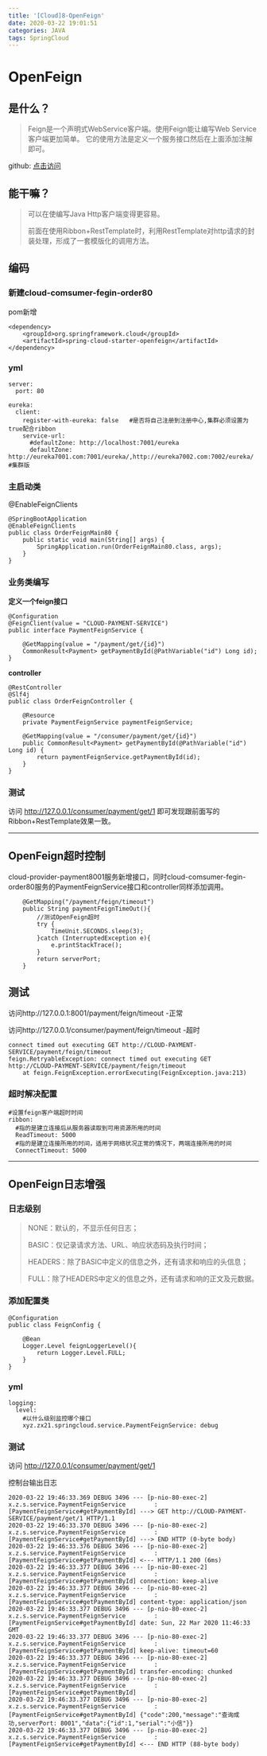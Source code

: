 ```yaml
---
title: '[Cloud]8-OpenFeign'
date: 2020-03-22 19:01:51
categories: JAVA
tags: SpringCloud
---
```


# OpenFeign
## 是什么？
>Feign是一个声明式WebService客户端。使用Feign能让编写Web Service客户端更加简单。
它的使用方法是定义一个服务接口然后在上面添加注解即可。

github: [点击访问](https://github.com/spring-cloud/spring-cloud-openfeign)

## 能干嘛？
>可以在使编写Java Http客户端变得更容易。
>
>前面在使用Ribbon+RestTemplate时，利用RestTemplate对http请求的封装处理，形成了一套模版化的调用方法。


## 编码
### 新建cloud-comsumer-fegin-order80
pom新增
```
<dependency>
    <groupId>org.springframework.cloud</groupId>
    <artifactId>spring-cloud-starter-openfeign</artifactId>
</dependency>
```
### yml
```
server:
  port: 80

eureka:
  client:
    register-with-eureka: false   #是否将自己注册到注册中心,集群必须设置为true配合ribbon
    service-url:
      #defaultZone: http://localhost:7001/eureka
      defaultZone: http://eureka7001.com:7001/eureka/,http://eureka7002.com:7002/eureka/  #集群版
```

### 主启动类
@EnableFeignClients
```
@SpringBootApplication
@EnableFeignClients
public class OrderFeignMain80 {
    public static void main(String[] args) {
        SpringApplication.run(OrderFeignMain80.class, args);
    }
}
```

### 业务类编写
**定义一个feign接口**
```
@Configuration
@FeignClient(value = "CLOUD-PAYMENT-SERVICE")
public interface PaymentFeignService {

    @GetMapping(value = "/payment/get/{id}")
    CommonResult<Payment> getPaymentById(@PathVariable("id") Long id);
}
```
**controller**
```
@RestController
@Slf4j
public class OrderFeignController {

    @Resource
    private PaymentFeignService paymentFeignService;

    @GetMapping(value = "/consumer/payment/get/{id}")
    public CommonResult<Payment> getPaymentById(@PathVariable("id") Long id) {
        return paymentFeignService.getPaymentById(id);
    }
}
```

### 测试
访问 http://127.0.0.1/consumer/payment/get/1 即可发现跟前面写的Ribbon+RestTemplate效果一致。

---
## OpenFeign超时控制
cloud-provider-payment8001服务新增接口，同时cloud-comsumer-fegin-order80服务的PaymentFeignService接口和controller同样添加调用。
```
    @GetMapping("/payment/feign/timeout")
    public String paymentFeignTimeOut(){
        //测试OpenFeign超时
        try {
            TimeUnit.SECONDS.sleep(3);
        }catch (InterruptedException e){
            e.printStackTrace();
        }
        return serverPort;
    }
```
 ## 测试
访问http://127.0.0.1:8001/payment/feign/timeout -正常

访问http://127.0.0.1/consumer/payment/feign/timeout -超时
```
connect timed out executing GET http://CLOUD-PAYMENT-SERVICE/payment/feign/timeout
feign.RetryableException: connect timed out executing GET http://CLOUD-PAYMENT-SERVICE/payment/feign/timeout
	at feign.FeignException.errorExecuting(FeignException.java:213)
```

### 超时解决配置
```
#设置feign客户端超时时间
ribbon:
  #指的是建立连接后从服务器读取到可用资源所用的时间
  ReadTimeout: 5000
  #指的是建立连接所用的时间，适用于网络状况正常的情况下，两端连接所用的时间
  ConnectTimeout: 5000
```
---
## OpenFeign日志增强
### 日志级别
>NONE：默认的，不显示任何日志；
>
>BASIC：仅记录请求方法、URL、响应状态码及执行时间；
>
>HEADERS：除了BASIC中定义的信息之外，还有请求和响应的头信息；
>
>FULL：除了HEADERS中定义的信息之外，还有请求和响的正文及元数据。

### 添加配置类
```
@Configuration
public class FeignConfig {

    @Bean
    Logger.Level feignLoggerLevel(){
        return Logger.Level.FULL;
    }
}
```

### yml
```
logging:
  level:
    #以什么级别监控哪个接口
    xyz.zx21.springcloud.service.PaymentFeignService: debug
```

### 测试
访问 http://127.0.0.1/consumer/payment/get/1

控制台输出日志
```
2020-03-22 19:46:33.369 DEBUG 3496 --- [p-nio-80-exec-2] x.z.s.service.PaymentFeignService        : [PaymentFeignService#getPaymentById] ---> GET http://CLOUD-PAYMENT-SERVICE/payment/get/1 HTTP/1.1
2020-03-22 19:46:33.370 DEBUG 3496 --- [p-nio-80-exec-2] x.z.s.service.PaymentFeignService        : [PaymentFeignService#getPaymentById] ---> END HTTP (0-byte body)
2020-03-22 19:46:33.376 DEBUG 3496 --- [p-nio-80-exec-2] x.z.s.service.PaymentFeignService        : [PaymentFeignService#getPaymentById] <--- HTTP/1.1 200 (6ms)
2020-03-22 19:46:33.377 DEBUG 3496 --- [p-nio-80-exec-2] x.z.s.service.PaymentFeignService        : [PaymentFeignService#getPaymentById] connection: keep-alive
2020-03-22 19:46:33.377 DEBUG 3496 --- [p-nio-80-exec-2] x.z.s.service.PaymentFeignService        : [PaymentFeignService#getPaymentById] content-type: application/json
2020-03-22 19:46:33.377 DEBUG 3496 --- [p-nio-80-exec-2] x.z.s.service.PaymentFeignService        : [PaymentFeignService#getPaymentById] date: Sun, 22 Mar 2020 11:46:33 GMT
2020-03-22 19:46:33.377 DEBUG 3496 --- [p-nio-80-exec-2] x.z.s.service.PaymentFeignService        : [PaymentFeignService#getPaymentById] keep-alive: timeout=60
2020-03-22 19:46:33.377 DEBUG 3496 --- [p-nio-80-exec-2] x.z.s.service.PaymentFeignService        : [PaymentFeignService#getPaymentById] transfer-encoding: chunked
2020-03-22 19:46:33.377 DEBUG 3496 --- [p-nio-80-exec-2] x.z.s.service.PaymentFeignService        : [PaymentFeignService#getPaymentById] 
2020-03-22 19:46:33.377 DEBUG 3496 --- [p-nio-80-exec-2] x.z.s.service.PaymentFeignService        : [PaymentFeignService#getPaymentById] {"code":200,"message":"查询成功,serverPort: 8001","data":{"id":1,"serial":"小信"}}
2020-03-22 19:46:33.377 DEBUG 3496 --- [p-nio-80-exec-2] x.z.s.service.PaymentFeignService        : [PaymentFeignService#getPaymentById] <--- END HTTP (88-byte body)
```